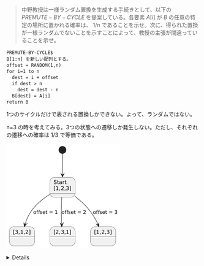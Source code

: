 <!--
<script type="text/javascript" async
  src="https://cdnjs.cloudflare.com/ajax/libs/mathjax/2.7.7/MathJax.js?config=TeX-MML-AM_CHTML">
</script>
-->
> 中野教授は一様ランダム置換を生成する手続きとして、以下の $PREMUTE-BY-CYCLE$ を提案している。各要素 $A[i]$ が $B$ の任意の特定の場所に置かれる確率は、 $1/n$ であることを示せ。次に、得られた置換が一様ランダムでないことを示すことによって、教授の主張が間違っていることを示せ。

```
PREMUTE-BY-CYCLE$
B[1:n] を新しい配列とする。
offset = RANDOM(1,n)
for i=1 to n
  dest = i + offset
  if dest > n
    dest = dest - n
  B[dest] = A[i]
return B
```

1つのサイクルだけで表される置換しかできない。よって、ランダムではない。

n=3 の時を考えてみる。3つの状態への遷移しか発生しない。ただし、それぞれの遷移への確率は $1/3$ で等価である。

![alt text](PREMUTE-BY-CYCLE.png)


<details>
@startuml
state "Start\n[1,2,3]" as S0

state "[3,1,2]" as S312
state "[2,3,1]" as S231
state "[1,2,3]" as S123

[*] --> S0

S0 --> S312 : offset = 1
S0 --> S231 : offset = 2
S0 --> S123 : offset = 3
@enduml
</details>